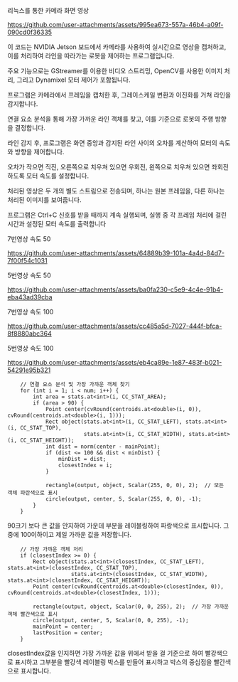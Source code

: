 

리눅스를 통한 카메라 화면 영상

https://github.com/user-attachments/assets/995ea673-557a-46b4-a09f-090cd0f36335

이 코드는 NVIDIA Jetson 보드에서 카메라를 사용하여 실시간으로 영상을 캡처하고, 이를 처리하여 라인을 따라가는 로봇을 제어하는 프로그램입니다. 

주요 기능으로는 GStreamer를 이용한 비디오 스트리밍, OpenCV를 사용한 이미지 처리, 그리고 Dynamixel 모터 제어가 포함됩니다. 

프로그램은 카메라에서 프레임을 캡처한 후, 그레이스케일 변환과 이진화를 거쳐 라인을 감지합니다. 

연결 요소 분석을 통해 가장 가까운 라인 객체를 찾고, 이를 기준으로 로봇의 주행 방향을 결정합니다.

라인 감지 후, 프로그램은 화면 중앙과 감지된 라인 사이의 오차를 계산하여 모터의 속도와 방향을 제어합니다. 

오차가 작으면 직진, 오른쪽으로 치우쳐 있으면 우회전, 왼쪽으로 치우쳐 있으면 좌회전하도록 모터 속도를 설정합니다. 

처리된 영상은 두 개의 별도 스트림으로 전송되며, 하나는 원본 프레임을, 다른 하나는 처리된 이미지를 보여줍니다. 

프로그램은 Ctrl+C 신호를 받을 때까지 계속 실행되며, 실행 중 각 프레임 처리에 걸린 시간과 설정된 모터 속도를 출력합니다

7번영상 속도 50

https://github.com/user-attachments/assets/64889b39-101a-4a4d-84d7-7f00f54c1031

5번영상 속도 50

https://github.com/user-attachments/assets/ba0fa230-c5e9-4c4e-91b4-eba43ad39cba

7번영상 속도 100

https://github.com/user-attachments/assets/cc485a5d-7027-444f-bfca-8f8880abc364


5번영상 속도 100


https://github.com/user-attachments/assets/eb4ca89e-1e87-483f-b021-54291e95b321




        // 연결 요소 분석 및 가장 가까운 객체 찾기
        for (int i = 1; i < num; i++) {
            int area = stats.at<int>(i, CC_STAT_AREA);
            if (area > 90) {
                Point center(cvRound(centroids.at<double>(i, 0)), cvRound(centroids.at<double>(i, 1)));
                Rect object(stats.at<int>(i, CC_STAT_LEFT), stats.at<int>(i, CC_STAT_TOP),
                            stats.at<int>(i, CC_STAT_WIDTH), stats.at<int>(i, CC_STAT_HEIGHT));
                int dist = norm(center - mainPoint);
                if (dist <= 100 && dist < minDist) {
                    minDist = dist;
                    closestIndex = i;
                }
                
                rectangle(output, object, Scalar(255, 0, 0), 2);  // 모든 객체 파란색으로 표시
                circle(output, center, 5, Scalar(255, 0, 0), -1);
            }
        }
90크기 보다 큰 값을 안지하여 가운데 부분을 레이블링하여 파랑색으로 표시합니다. 그중에 100이하이고 제일 가까운 값을 저장합니다.


        // 가장 가까운 객체 처리
        if (closestIndex >= 0) {
            Rect object(stats.at<int>(closestIndex, CC_STAT_LEFT), stats.at<int>(closestIndex, CC_STAT_TOP),
                        stats.at<int>(closestIndex, CC_STAT_WIDTH), stats.at<int>(closestIndex, CC_STAT_HEIGHT));
            Point center(cvRound(centroids.at<double>(closestIndex, 0)), cvRound(centroids.at<double>(closestIndex, 1)));
            
            rectangle(output, object, Scalar(0, 0, 255), 2);  // 가장 가까운 객체 빨간색으로 표시
            circle(output, center, 5, Scalar(0, 0, 255), -1);
            mainPoint = center;
            lastPosition = center;
        }

closestIndex값을 인지하면 가장 가까운 값을 위에서 받을 걸 기준으로 하여 빨강색으로 표시하고 그부분을 빨강색 레이블링 박스를 만들어 표시하고 박스의 중심점을 빨간색으로 표시합니다.


